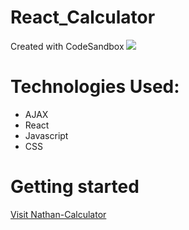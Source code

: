 # React_Calculator

Created with CodeSandbox
<img src="https://i.imgur.com/OawVSsG.png">

# Technologies Used:

- AJAX
- React
- Javascript
- CSS

# Getting started

[Visit Nathan-Calculator](https://codesandbox.io/s/github/grey1287/React_Calculator)
